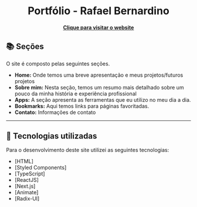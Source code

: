 <h1 align="center">
  <br>Portfólio - Rafael Bernardino
</h1>

<h4 align="center"><a href="https://rafaelbernardino.tech">Clique para visitar o website</a></h4>

## 📚 Seções

O site é composto pelas seguintes seções.

- **Home:** Onde temos uma breve apresentação e meus projetos/futuros projetos
- **Sobre mim:** Nesta seção, temos um resumo mais detalhado sobre um pouco da minha história e experiência profissional
- **Apps:** A seção apresenta as ferramentas que eu utilizo no meu dia a dia.
- **Bookmarks:** Aqui temos links para páginas favoritadas.
- **Contato:** Informações de contato

---

## 💼 Tecnologias utilizadas

Para o desenvolvimento deste site utilizei as seguintes tecnologias:

- [HTML]
- [Styled Components]
- [TypeScript]
- [ReactJS]
- [Next.js]
- [Animate]
- [Radix-UI]

